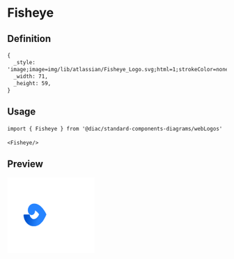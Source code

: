 # Fisheye

## Definition

```
{
  _style: 'image;image=img/lib/atlassian/Fisheye_Logo.svg;html=1;strokeColor=none;',
  _width: 71,
  _height: 59,
}
```

## Usage

```
import { Fisheye } from '@diac/standard-components-diagrams/webLogos'

<Fisheye/>
```

## Preview

<img src="./fisheye.png" width="200"/>
